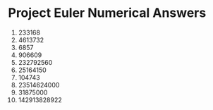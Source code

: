 # Project Euler Numerical Answers

 1. 233168
 2. 4613732
 3. 6857
 4. 906609
 5. 232792560
 6. 25164150
 7. 104743
 8. 23514624000
 9. 31875000
 10. 142913828922